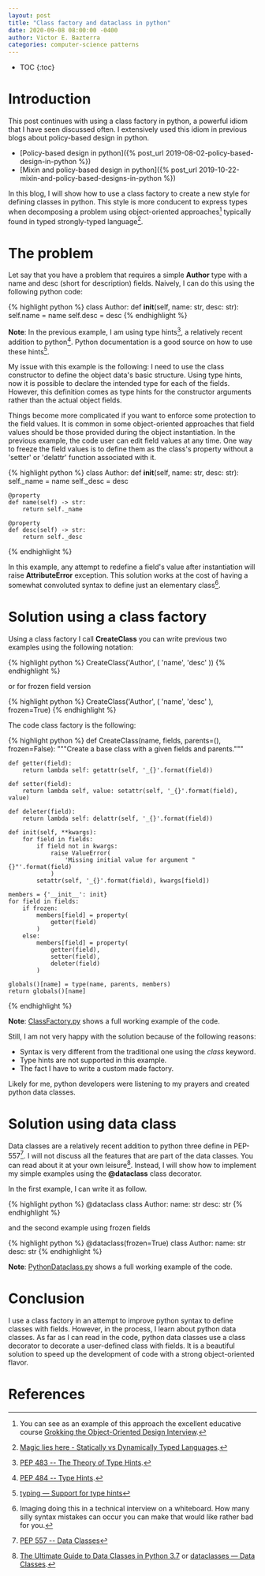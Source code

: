 ```yaml
---
layout: post
title: "Class factory and dataclass in python"
date: 2020-09-08 08:00:00 -0400
author: Victor E. Bazterra
categories: computer-science patterns
---
```


* TOC
{:toc}

# Introduction

This post continues with using a class factory in python, a powerful idiom that I have seen discussed often. I extensively used this idiom in previous blogs about policy-based design in python.

* [Policy-based design in python]({% post_url 2019-08-02-policy-based-design-in-python %})
* [Mixin and policy-based design in python]({% post_url 2019-10-22-mixin-and-policy-based-designs-in-python %})

In this blog, I will show how to use a class factory to create a new style for defining classes in python. This style is more conducent to express types when decomposing a problem using object-oriented approaches[^1] typically found in typed strongly-typed language[^2].

# The problem

Let say that you have a problem that requires a simple **Author** type with a name and desc (short for description) fields. Naively, I can do this using the following python code:

{% highlight python %}
class Author:
    def __init__(self, name: str, desc: str):
        self.name = name
        self.desc = desc
{% endhighlight %}

**Note**: In the previous example, I am using type hints[^3], a relatively recent addition to python[^4]. Python documentation is a good source on how to use these hints[^5].

My issue with this example is the following: I need to use the class constructor to define the object data's basic structure. Using type hints, now it is possible to declare the intended type for each of the fields. However, this definition comes as type hints for the constructor arguments rather than the actual object fields.

Things become more complicated if you want to enforce some protection to the field values. It is common in some object-oriented approaches that field values should be those provided during the object instantiation. In the previous example, the code user can edit field values at any time. One way to freeze the field values is to define them as the class's property without a 'setter' or 'delattr' function associated with it.

{% highlight python %}
class Author:
    def __init__(self, name: str, desc: str):
        self._name = name
        self._desc = desc

    @property
    def name(self) -> str:
        return self._name

    @property
    def desc(self) -> str:
        return self._desc
{% endhighlight %}

In this example, any attempt to redefine a field's value after instantiation will raise **AttributeError** exception. This solution works at the cost of having a somewhat convoluted syntax to define just an elementary class[^6].

# Solution using a class factory

Using a class factory I call **CreateClass** you can write previous two examples using the following notation:

{% highlight python %}
CreateClass('Author', (
    'name',
    'desc'
))
{% endhighlight %}

or for frozen field version

{% highlight python %}
CreateClass('Author', (
    'name',
    'desc'
), frozen=True)
{% endhighlight %}

The code class factory is the following:

{% highlight python %}
def CreateClass(name, fields, parents=(), frozen=False):
    """Create a base class with a given fields and parents."""

    def getter(field):
        return lambda self: getattr(self, '_{}'.format(field))

    def setter(field):
        return lambda self, value: setattr(self, '_{}'.format(field), value)

    def deleter(field):
        return lambda self: delattr(self, '_{}'.format(field))

    def init(self, **kwargs):
        for field in fields:
            if field not in kwargs:
                raise ValueError(
                    'Missing initial value for argument "{}"'.format(field)
                )
            setattr(self, '_{}'.format(field), kwargs[field])

    members = {'__init__': init}
    for field in fields:
        if frozen:
            members[field] = property(
                getter(field)
            )
        else:
            members[field] = property(
                getter(field),
                setter(field),
                deleter(field)
            )

    globals()[name] = type(name, parents, members)
    return globals()[name]
{% endhighlight %}

**Note**: [ClassFactory.py](https://github.com/baites/examples/blob/master/idioms/python/ClassFactory.py) shows a full working example of the code.

Still, I am not very happy with the solution because of the following reasons:

* Syntax is very different from the traditional one using the *class* keyword.
* Type hints are not supported in this example.
* The fact I have to write a custom made factory.

Likely for me, python developers were listening to my prayers and created python data classes.

# Solution using data class

Data classes are a relatively recent addition to python three define in PEP-557[^7]. I will not discuss all the features that are part of the data classes. You can read about it at your own leisure[^8]. Instead, I will show how to implement my simple examples using the **@dataclass** class decorator.

In the first example, I can write it as follow.

{% highlight python %}
@dataclass
class Author:
    name: str
    desc: str
{% endhighlight %}

and the second example using frozen fields

{% highlight python %}
@dataclass(frozen=True)
class Author:
    name: str
    desc: str
{% endhighlight %}

**Note**: [PythonDataclass.py](https://github.com/baites/examples/blob/master/idioms/python/PythonDataclass.py) shows a full working example of the code.

# Conclusion

I use a class factory in an attempt to improve python syntax to define classes with fields. However, in the process, I learn about python data classes. As far as I can read in the code, python data classes use a class decorator to decorate a user-defined class with fields. It is a beautiful solution to speed up the development of code with a strong object-oriented flavor.

# References

[^1]: You can see as an example of this approach the excellent educative course [Grokking the Object-Oriented Design Interview](https://www.educative.io/courses/grokking-the-object-oriented-design-interview).

[^2]: [Magic lies here - Statically vs Dynamically Typed Languages](https://android.jlelse.eu/magic-lies-here-statically-typed-vs-dynamically-typed-languages-d151c7f95e2b).

[^3]: [PEP 483 -- The Theory of Type Hints](https://www.python.org/dev/peps/pep-0483/).

[^4]: [PEP 484 -- Type Hints](https://www.python.org/dev/peps/pep-0484/).

[^5]: [typing — Support for type hints](https://docs.python.org/3/library/typing.html)

[^6]: Imaging doing this in a technical interview on a whiteboard. How many silly syntax mistakes can occur you can make that would like rather bad for you.

[^7]: [PEP 557 -- Data Classes](https://www.python.org/dev/peps/pep-0557/)

[^8]: [The Ultimate Guide to Data Classes in Python 3.7](https://realpython.com/python-data-classes/) or [dataclasses — Data Classes](https://docs.python.org/3/library/dataclasses.html).
